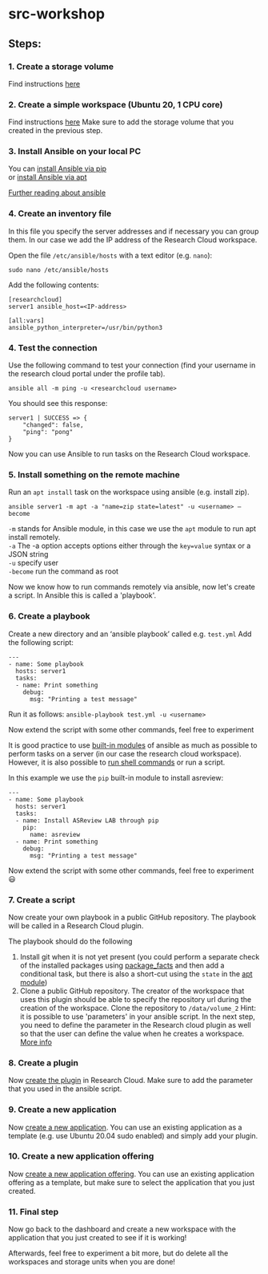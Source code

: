 # src-workshop




## Steps:  
### 1. Create a storage volume
Find instructions [here](https://utrechtuniversity.github.io/vre-docs/docs/getting-started.html)

### 2. Create a simple workspace (Ubuntu 20, 1 CPU core)
Find instructions [here](https://servicedesk.surf.nl/wiki/display/WIKI/Start+a+simple+workspace)
Make sure to add the storage volume that you created in the previous step.

### 3. Install Ansible on your local PC  
You can [install Ansible via pip](https://docs.ansible.com/ansible/latest/installation_guide/intro_installation.html#installing-and-upgrading-ansible)  
or [install Ansible via apt](https://www.digitalocean.com/community/tutorials/how-to-install-and-configure-ansible-on-ubuntu-20-04)  

[Further reading about ansible](https://www.digitalocean.com/community/conceptual-articles/an-introduction-to-configuration-management-with-ansible)

### 4. Create an inventory file
In this file you specify the server addresses and if necessary you can group them. In our case we add the IP address of the Research Cloud workspace.

Open the file `/etc/ansible/hosts` with a text editor (e.g. `nano`):

`sudo nano /etc/ansible/hosts`

Add the following contents:
```
[researchcloud]
server1 ansible_host=<IP-address>

[all:vars]
ansible_python_interpreter=/usr/bin/python3
```

### 4. Test the connection 
Use the following command to test your connection (find your username in the research cloud portal under the profile tab).

`ansible all -m ping -u <researchcloud username>`

You should see this response:
```
server1 | SUCCESS => {
    "changed": false,
    "ping": "pong"
}
```

Now you can use Ansible to run tasks on the Research Cloud workspace.

### 5. Install something on the remote machine

Run an `apt install` task on the workspace using ansible (e.g. install zip).

`ansible server1 -m apt -a "name=zip state=latest" -u <username> –become`

`-m` stands for Ansible module, in this case we use the `apt` module to run apt install remotely.  
`-a` The -a option accepts options either through the `key=value` syntax or a JSON string   
`-u` specify user  
`-become` run the command as root  

Now we know how to run commands remotely via ansible, now let's create a script.
In Ansible this is called a 'playbook'.

### 6. Create a playbook

Create a new directory and an ‘ansible playbook’ called e.g. `test.yml`
Add the following script:
```
---
- name: Some playbook
  hosts: server1
  tasks:
  - name: Print something
    debug:
      msg: "Printing a test message"
```

Run it as follows:
`ansible-playbook test.yml -u <username>`

Now extend the script with some other commands, feel free to experiment 

It is good practice to use [built-in modules](https://docs.ansible.com/ansible/latest/collections/ansible/builtin/index.html) of ansible as much as possible to perform tasks on a server (in our case the research cloud workspace). However, it is also possible to [run shell commands](https://docs.ansible.com/ansible/latest/collections/ansible/builtin/shell_module.html) or run a script.

In this example we use the `pip` built-in module to install asreview:
```
---
- name: Some playbook
  hosts: server1
  tasks:
  - name: Install ASReview LAB through pip
    pip:
      name: asreview
  - name: Print something
    debug:
      msg: "Printing a test message"
``` 
Now extend the script with some other commands, feel free to experiment :smiley:

### 7. Create a script 
Now create your own playbook in a public GitHub repository. The playbook will be called in a Research Cloud plugin.

The playbook should do the following

1. Install git when it is not yet present (you could perform a separate check of the installed packages using [package_facts](https://docs.ansible.com/ansible/latest/collections/ansible/builtin/package_facts_module.html) and then add a conditional task, but there is also a short-cut using the `state` in the [apt module](https://docs.ansible.com/ansible/latest/collections/ansible/builtin/apt_module.html#ansible-collections-ansible-builtin-apt-module))
3. Clone a public GitHub repository. The creator of the workspace that uses this plugin should be able to specify the repository url during the creation of the workspace. Clone the repository to `/data/volume_2`
Hint: it is possible to use 'parameters' in your ansible script. In the next step, you need to define the parameter in the Research cloud plugin as well so that the user can define the value when he creates a workspace. [More info](https://servicedesk.surf.nl/wiki/display/WIKI/Using+parameters)

### 8. Create a plugin 
Now [create the plugin](https://servicedesk.surf.nl/wiki/display/WIKI/Create+a+plugin) in Research Cloud. Make sure to add the parameter that you used in the ansible script.

### 9. Create a new application
Now [create a new application](https://servicedesk.surf.nl/wiki/display/WIKI/Create+an+application). You can use an existing application as a template (e.g. use Ubuntu 20.04 sudo enabled) and simply add your plugin.

### 10. Create a new application offering
Now [create a new application offering](https://servicedesk.surf.nl/wiki/display/WIKI/Create+an+application+offering). You can use an existing application offering as a template, but make sure to select the application that you just created.

### 11. Final step
Now go back to the dashboard and create a new workspace with the application that you just created to see if it is working!

Afterwards, feel free to experiment a bit more, but do delete all the workspaces and storage units when you are done!
